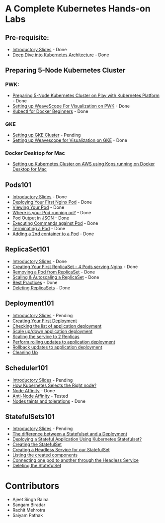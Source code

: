 # A Complete Kubernetes Hands-on Labs

## Pre-requisite:

- [Introductory Slides](./Kubernetes_Intro_slides-1/Kubernetes_Intro_slides-1.html) - Done
- [Deep Dive into Kubernetes Architecture](./Kubernetes_Architecture.md) - Done 

## Preparing 5-Node Kubernetes Cluster

### PWK:

  - [Preparing 5-Node Kubernetes Cluster on Play with Kubernetes Platform](./kube101.md) - Done
  - [Setting up WeaveScope For Visualization on PWK](./weave-pwk.md) - Done
  - [Kubectl for Docker Beginners](./kubectl-for-docker.md) - Done

### GKE

  - [Setting up GKE Cluster](./gke-setup.md) - Pending
  - [Setting up Weavescope for Visualization on GKE](./weave.md) - Done
  
### Docker Desktop for Mac

  - [Setting up Kubernetes Cluster on AWS using Kops running on Docker Desktop for Mac](https://github.com/collabnix/kubelabs/blob/master/dockerdesktopformac/README.md)

## Pods101

 - [Introductory Slides](./Pods101_slides/Pods101.html) - Done
 - [Deploying Your First Nginx Pod](./pods101/deploy-your-first-nginx-pod.md) - Done
 - [Viewing Your Pod](./pods101/deploy-your-first-nginx-pod.md#viewing-your-pods) - Done
 - [Where is your Pod running on?](./pods101/deploy-your-first-nginx-pod.md#which-node-is-this-pod-running-on) - Done
 - [Pod Output in JSON](./pods101/deploy-your-first-nginx-pod.md#output-in-json) - Done
 - [Executing Commands against Pod](./pods101/deploy-your-first-nginx-pod.md#executing-commands-against-pods) - Done
 - [Terminating a Pod](./pods101/deploy-your-first-nginx-pod.md#deleting-the-pod) - Done
 - [Adding a 2nd container to a Pod](./pods101/deploy-your-first-nginx-pod.md#ading-a-2nd-container-to-a-pod) - Done

 

## ReplicaSet101

 - [Introductory Slides](./SlidesReplicaSet101/ReplicaSet101.html) - Done
 - [Creating Your First ReplicaSet - 4 Pods serving Nginx](./replicaset101/README.html#creating-your-first-replicaset) - Done
 - [Removing a Pod from ReplicaSet](./replicaset101/README.html#removing-a-pod-from-a-replicaset) - Done
 - [Scaling & Autoscaling a ReplicaSet](./replicaset101/README.html#scaling-and-autoscaling-replicasets) - Done
 - [Best Practices](./replicaset101/README.html#best-practices) - Done
 - [Deleting ReplicaSets](./replicaset101/README.html#deleting-replicaset) - Done
 
## Deployment101
 
 - [Introductory Slides]() - Pending
 - [Creating Your First Deployment](./Deployment101/readme.html#creating-your-first-deployment)
 - [Checking the list of application deployment](./Deployment101/readme.html#checking-the-list-of-application-deployment)
 - [Scale up/down application deployment](.s/workshop/Deployment101/readme.html#step-2-scale-updown-application-deployment)
 - [Scaling the service to 2 Replicas](./Deployment101/readme.html#scaling-the-service-to-2-replicas)
 - [Perform rolling updates to application deployment](.p/Deployment101/readme.html#step-3-perform-rolling-updates-to-application-deployment) 
 - [Rollback updates to application deployment](./Deployment101/readme.html#step-4-rollback-updates-to-application-deployment)
- [Cleaning Up](./Deployment101/readme.html#step-5-cleanup)


## Scheduler101

 - [Introductory Slides]() - Pending
 - [How Kubernetes Selects the Right node?](./Scheduler101/readme.html)
 - [Node Affinity](./Scheduler101/node_affinity.html) - Done
 - [Anti-Node Affinity](./Scheduler101/Anti-Node-Affinity.html) - Tested
 - [Nodes taints and tolerations](./Scheduler101/Nodes_taints_and_tolerations.html) - Done
 
## StatefulSets101
 
 - [Introductory Slides]() - Pending
 - [The difference between a Statefulset and a Deployment](./StatefulSets101/index.html#what-is-statefulset-and-how-is-it-different-from-deployment)
 - [Deploying a Stateful Application Using Kubernetes Statefulset?](./StatefulSets101/index.html#deploying-a-stateful-application-using-kubernetes-statefulset)
 - [Creating the StatefulSet](./StatefulSets101/index.html#creating-the-statefulset)
 - [Creating a Headless Service for our StatefulSet](./StatefulSets101/index.html#creating-a-headless-service-for-our-statefulset)
 - [Listing the created components](./StatefulSets101/index.html#listing-the-created-components)
 - [Connecting one pod to another through the Headless Service](./StatefulSets101/index.html#connecting-one-pod-to-another-through-the-headless-service)
 - [Deleting the StatefulSet](./StatefulSets101/index.html#deleting-the-statefulset)

# Contributors

- Ajeet Singh Raina
- Sangam Biradar
- Rachit Mehrotra
- Saiyam Pathak
